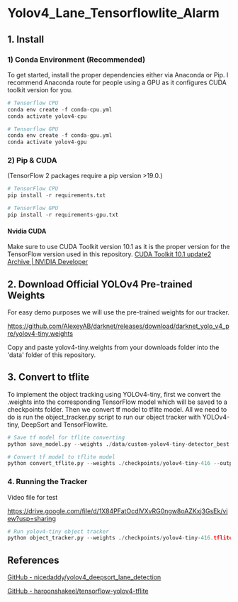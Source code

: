 # Yolov4_Lane_Tensorflowlite_Alarm



## 1. Install



### 1) Conda Environment (Recommended)

To get started, install the proper dependencies either via Anaconda or Pip. I recommend Anaconda route for people using a GPU as it configures CUDA toolkit version for you.

```python
# Tensorflow CPU
conda env create -f conda-cpu.yml
conda activate yolov4-cpu

# Tensorflow GPU
conda env create -f conda-gpu.yml
conda activate yolov4-gpu
```



### 2) Pip & CUDA

(TensorFlow 2 packages require a pip version >19.0.)

```python
# TensorFlow CPU
pip install -r requirements.txt

# TensorFlow GPU
pip install -r requirements-gpu.txt
```



#### Nvidia CUDA

Make sure to use CUDA Toolkit version 10.1 as it is the proper version for the TensorFlow version used in this repository. [CUDA Toolkit 10.1 update2 Archive | NVIDIA Developer](https://developer.nvidia.com/cuda-10.1-download-archive-update2)



## 2. Download Official YOLOv4 Pre-trained Weights

For easy demo purposes we will use the pre-trained weights for our tracker.

https://github.com/AlexeyAB/darknet/releases/download/darknet_yolo_v4_pre/yolov4-tiny.weights



Copy and paste yolov4-tiny.weights from your downloads folder into the 'data' folder of this repository.



## 3. Convert to tflite

To implement the object tracking using YOLOv4-tiny, first we convert the .weights into the corresponding TensorFlow model which will be saved to a checkpoints folder. Then we convert tf model to tflite model. All we need to do is run the object_tracker.py script to run our object tracker with YOLOv4-tiny, DeepSort and TensorFlowlite.

```python
# Save tf model for tflite converting
python save_model.py --weights ./data/custom-yolov4-tiny-detector_best.weights --output ./checkpoints/yolov4-tiny-416 --input_size 416 --model yolov4 --tiny --framework tflite

# Convert tf model to tflite model
python convert_tflite.py --weights ./checkpoints/yolov4-tiny-416 --output ./checkpoints/yolov4-tiny-416.tflite

```



### 4. Running the Tracker

Video file for test

https://drive.google.com/file/d/1X84PFatOcdlVXvRG0ngw8oAZKxj3GsEk/view?usp=sharing

```python
# Run yolov4-tiny object tracker
python object_tracker.py --weights ./checkpoints/yolov4-tiny-416.tflite --model yolov4 --video ./data/video/test_sample.mp4 --output ./outputs/.avi --tiny --info
```



## References



[GitHub - nicedaddy/yolov4_deepsort_lane_detection](https://github.com/nicedaddy/yolov4_deepsort_lane_detection)

[GitHub - haroonshakeel/tensorflow-yolov4-tflite](https://github.com/haroonshakeel/tensorflow-yolov4-tflite)




